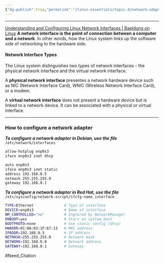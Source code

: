 ```yaml
---
{"dg-publish":true,"permalink":"/linux-essentials/topic-4/network-adapter-configuration/","noteIcon":"1"}
---
```


---
[Understanding and Configuring Linux Network Interfaces | Baeldung on Linux](https://www.baeldung.com/linux/network-interface-configure)
**A network interface is the point of connection between a computer and a network**. In other words, how the Linux system links up the software side of networking to the hardware side.
#### Network Interface Types
The Linux system distinguishes two types of network interfaces - the physical network interface and the virtual network interface.

A **physical network interface** presentes a network hardware device such as NIC (Network Interface Card), WNIC (Wireless Network Interface Card), or a modem.

A **virtual network interface** does not present a hardware device but is linked to a network device. It can be associated with a physical or virtual interface.

---
### How to configure a network adapter
___To configure a network adapter in Debian, use the file___ `/etc/network/interfaces`

```bash
allow-hotplug enp0s3
iface enp0s3 inet dhcp
```

```bash
auto enp0s3
iface enp0s3 inet static
address 192.168.0.5
netmask 255.255.255.0
gateway 192.168.0.1
```

___To configure a network adapter in Red Hat, use the file___ `/etc/sysconfig/network-script/ifcfg-name_interface`

```bash
TYPE=Ethernet              # Type of interface
DEVICE=enp0s3              # Name of interface
NM_CONTROLLED="no"         # Ingnored by NetworkManager
ONBOOT=yes                 # Start on system boot
BOOTPROTO=none             # Use static config (dhcp)
HWADDR=01:0A:03:1F:67:13   # MAC address
IPADDR=192.168.0.5         # IP address
NETMASK=255.255.255.0      # Network mask
NETWORK=192.168.0.0        # Network address
GATEWAY=192.168.0.1        # Gateway
```

#Need_Citation 